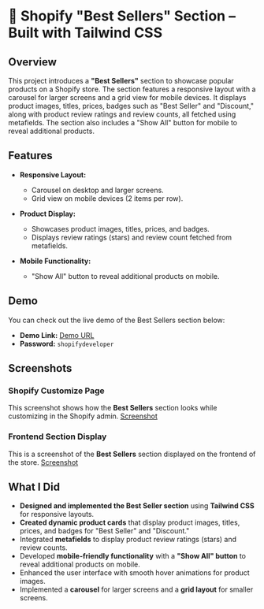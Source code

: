 # 🚀 Shopify "Best Sellers" Section – Built with Tailwind CSS

## Overview

This project introduces a **"Best Sellers"** section to showcase popular products on a Shopify store. The section features a responsive layout with a carousel for larger screens and a grid view for mobile devices. It displays product images, titles, prices, badges such as "Best Seller" and "Discount," along with product review ratings and review counts, all fetched using metafields. The section also includes a "Show All" button for mobile to reveal additional products.

## Features

- **Responsive Layout:**
  - Carousel on desktop and larger screens.
  - Grid view on mobile devices (2 items per row).
  
- **Product Display:**
  - Showcases product images, titles, prices, and badges.
  - Displays review ratings (stars) and review count fetched from metafields.
  
- **Mobile Functionality:**
  - "Show All" button to reveal additional products on mobile.
  
## Demo

You can check out the live demo of the Best Sellers section below:

- **Demo Link:** [Demo URL](https://test-store-artur.myshopify.com/?_ab=0&_bt=eyJfcmFpbHMiOnsibWVzc2FnZSI6IkJBaEpJaU4wWlhOMExYTjBiM0psTFdGeWRIVnlMbTE1YzJodmNHbG1lUzVqYjIwR09nWkZWQT09IiwiZXhwIjoiMjAyNS0wMy0yMVQxMzoyNDoxNi4wNjBaIiwicHVyIjoicGVybWFuZW50X3Bhc3N3b3JkX2J5cGFzcyJ9fQ%3D%3D--7bb8330712fd866a6f58eda1bdcb9a049fd4c412&_fd=0&_sc=1&key=c5849a9d1d4803727fe4856c10a4dc9f37f5fd96b21d6191023df2f87510c412&preview_theme_id=148992524533)
- **Password:** `shopifydeveloper`


Screenshots
-----------

### Shopify Customize Page

This screenshot shows how the **Best Sellers** section looks while customizing in the Shopify admin.
[Screenshot](https://prnt.sc/XQB2TXJDjzC7)

### Frontend Section Display

This is a screenshot of the **Best Sellers** section displayed on the frontend of the store.
[Screenshot](https://prnt.sc/YLjnFVITPFWq)

What I Did
----------

-   **Designed and implemented the Best Seller section** using **Tailwind CSS** for responsive layouts.
-   **Created dynamic product cards** that display product images, titles, prices, and badges for "Best Seller" and "Discount."
-   Integrated **metafields** to display product review ratings (stars) and review counts.
-   Developed **mobile-friendly functionality** with a **"Show All" button** to reveal additional products on mobile.
-   Enhanced the user interface with smooth hover animations for product images.
-   Implemented a **carousel** for larger screens and a **grid layout** for smaller screens.

